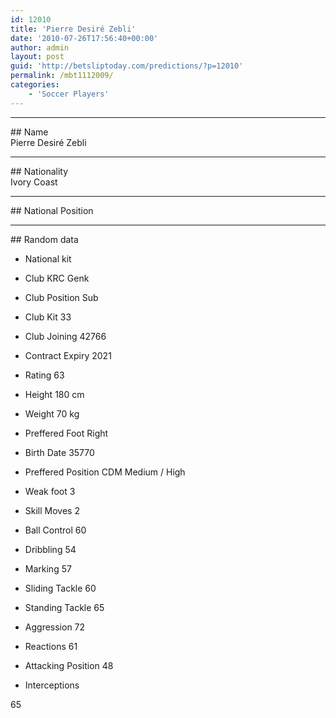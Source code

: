 ```yaml
---
id: 12010
title: 'Pierre Desiré Zebli'
date: '2010-07-26T17:56:40+00:00'
author: admin
layout: post
guid: 'http://betsliptoday.com/predictions/?p=12010'
permalink: /mbt1112009/
categories:
    - 'Soccer Players'
---
```


- - - - - -

\## Name  
 Pierre Desiré Zebli

- - - - - -

\## Nationality  
 Ivory Coast

- - - - - -

\## National Position

- - - - - -

\## Random data

- National kit
- Club
 KRC Genk

- Club Position
 Sub

- Club Kit
 33

- Club Joining
 42766

- Contract Expiry
 2021

- Rating
 63

- Height
 180 cm

- Weight
 70 kg

- Preffered Foot
 Right

- Birth Date
 35770

- Preffered Position
 CDM Medium / High

- Weak foot
 3

- Skill Moves
 2

- Ball Control
 60

- Dribbling
 54

- Marking
 57

- Sliding Tackle
 60

- Standing Tackle
 65

- Aggression
 72

- Reactions
 61

- Attacking Position
 48

- Interceptions

 65